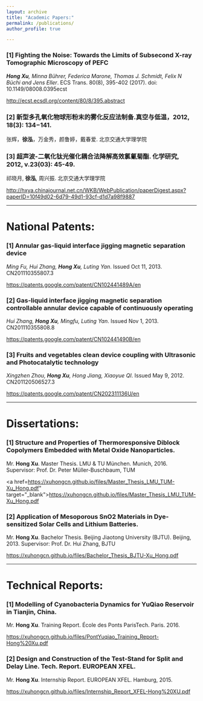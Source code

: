 ```yaml
---
layout: archive
title: "Academic Papers:"
permalink: /publications/
author_profile: true

---
```


### [1] Fighting the Noise: Towards the Limits of Subsecond X-ray Tomographic Microscopy of PEFC
***Hong Xu**, Minna Bührer, Federica Marone, Thomas J. Schmidt, Felix N Büchi and Jens Eller*. ECS Trans. 80(8), 395-402 (2017). doi: 10.1149/08008.0395ecst

<a href="http://ecst.ecsdl.org/content/80/8/395.abstract" target="_blank">http://ecst.ecsdl.org/content/80/8/395.abstract</a>

### [2] 新型多孔氧化物球形粉末的雾化反应法制备.真空与低温，2012, 18(3): 134−141.
张辉，**徐泓**，万金秀，颜鲁婷，戴春爱. 北京交通大学理学院

### [3] 超声波-二氧化钛光催化耦合法降解高效氯氰菊酯. 化学研究, 2012, v.23(03): 45-49.
祁晓月, **徐泓**, 周兴振. 北京交通大学理学院

<a href="http://hxya.chinajournal.net.cn/WKB/WebPublication/paperDigest.aspx?paperID=10f49d02-6d79-49d1-93cf-d1d7a98f9887" target="_blank">http://hxya.chinajournal.net.cn/WKB/WebPublication/paperDigest.aspx?paperID=10f49d02-6d79-49d1-93cf-d1d7a98f9887</a>

---

# National Patents:

### [1] Annular gas-liquid interface jigging magnetic separation device
*Ming Fu, Hui Zhang, **Hong Xu**, Luting Yan*. Issued Oct 11, 2013. CN201110355807.3

<a href="https://patents.google.com/patent/CN102441489A/en" target="_blank">https://patents.google.com/patent/CN102441489A/en</a>

### [2] Gas-liquid interface jigging magnetic separation controllable annular device capable of continuously operating
*Hui Zhang, **Hong Xu**, Mingfu, Luting Yan*. Issued Nov 1, 2013. CN201110355808.8

<a href="https://patents.google.com/patent/CN102441490B/en" target="_blank">https://patents.google.com/patent/CN102441490B/en</a>


### [3] Fruits and vegetables clean device coupling with Ultrasonic and Photocatalytic technology
*Xingzhen Zhou, **Hong Xu**, Hong Jiang, Xiaoyue QI*. Issued May 9, 2012. CN201120506527.3

<a href="https://patents.google.com/patent/CN202311136U/en" target="_blank">https://patents.google.com/patent/CN202311136U/en</a>

---

# Dissertations:

### [1] Structure and Properties of Thermoresponsive Diblock Copolymers Embedded with Metal Oxide Nanoparticles. 
Mr. **Hong Xu**. Master Thesis. LMU & TU München. Munich, 2016.
Supervisor: Prof. Dr. Peter Müller-Buschbaum, TUM

<a href=https://xuhongcn.github.io/files/Master_Thesis_LMU_TUM-Xu_Hong.pdf" target="_blank">https://xuhongcn.github.io/files/Master_Thesis_LMU_TUM-Xu_Hong.pdf</a>

###  [2] Application of Mesoporous SnO2 Materials in Dye-sensitized Solar Cells and Lithium Batteries. 
Mr. **Hong Xu**. Bachelor Thesis. Beijing Jiaotong University (BJTU). Beijing, 2013.
Supervisor: Prof. Dr. Hui Zhang, BJTU

<a href="https://xuhongcn.github.io/files/Bachelor_Thesis_BJTU-Xu_Hong.pdf" target="_blank">https://xuhongcn.github.io/files/Bachelor_Thesis_BJTU-Xu_Hong.pdf</a>

---

# Technical Reports:

### [1] Modelling of Cyanobacteria Dynamics for YuQiao Reservoir in Tianjin, China.
Mr. **Hong Xu**. Training Report. École des Ponts ParisTech. Paris. 2016.

<a href="https://xuhongcn.github.io/files/PontYuqiao_Training_Report-Hong%20Xu.pdf" target="_blank">https://xuhongcn.github.io/files/PontYuqiao_Training_Report-Hong%20Xu.pdf</a>

### [2] Design and Construction of the Test-Stand for Split and Delay Line. Tech. Report. EUROPEAN XFEL.
Mr. **Hong Xu**. Internship Report. EUROPEAN XFEL. Hamburg, 2015.

<a href="https://xuhongcn.github.io/files/Internship_Report_XFEL-Hong%20XU.pdf" target="_blank">https://xuhongcn.github.io/files/Internship_Report_XFEL-Hong%20XU.pdf</a>

